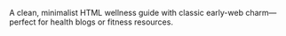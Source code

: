 A clean, minimalist HTML wellness guide with classic early-web charm—perfect for health blogs or fitness resources.
